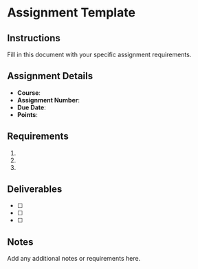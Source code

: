 # Assignment Template

## Instructions
Fill in this document with your specific assignment requirements.

## Assignment Details
- **Course**: 
- **Assignment Number**: 
- **Due Date**: 
- **Points**: 

## Requirements
1. 
2. 
3. 

## Deliverables
- [ ] 
- [ ] 
- [ ] 

## Notes
Add any additional notes or requirements here.

